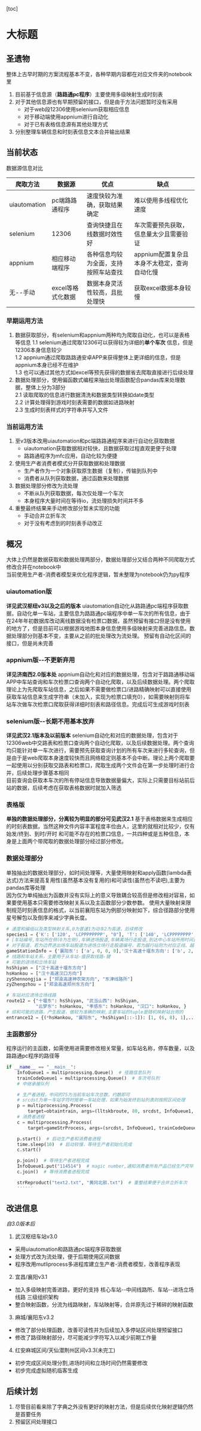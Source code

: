 [toc]
# 大标题
## 圣遗物
整体上古早时期的方案流程基本不变，各种早期内容都在对应文件夹的notebook里  
1. 目前基于信息源（**路路通pc程序**）主要使用多级映射生成时刻表
2. 对于其他信息源也有早期预留的接口，但是由于方法问题暂时没有采用
   - 对于web段12306使用selenium获取相应信息
   - 对于移动端使用appnium进行自动化
   - 对于已有表格信息源有其他处理方式
3. 分别整理车辆信息和时刻表信息文本合并输出结果  

## 当前状态  

数据源信息对比  

| 爬取方法     | 数据源            | 优点                                 | 缺点                                        |
| ------------ | ----------------- | ------------------------------------ | ------------------------------------------- |
| uiautomation | pc端路路通程序    | 速度快较为准确，获取结果确定         | 难以使用多线程优化速度                      |
| selenium     | 12306             | 查询快捷且在线数据时效性好           | 车次需要预先获取，信息量太少且需要验证      |
| appnium      | 相应移动端程序    | 各种信息均较为全面，支持按照车站查找 | appnium配置复杂且本身不太稳定，查询自动化慢 |
| 无--手动     | excel等格式化数据 | 数据本身灵活性较高，且批处理快       | 获取excel数据本身较慢                       |

### 早期运用方法
1. 数据获取部分，有selenium和appnium两种均为爬取自动化，也可以是表格等信息
    1.1 selenium通过爬取12306可以获得较为详细的<b>单个车次</b> 信息，但是12306本身信息较少  
    1.2 appnium通过爬取路路通安卓APP来获得整体上更详细的信息，但是appnium本身已经不在维护  
    1.3 也可以通过其他方式如excel等预先获得的数据省去爬取直接进行后续处理
2. 数据处理部分，使用偏函数式编程来抽出处理函数配合pandas库来处理数据，整体上分为3部分  
    2.1 读取爬取的信息进行数据清洗和数据类型转换如date类型  
    2.2 计算处理得到游戏时刻表需要的数据如进路映射    
    2.3 生成时刻表样式的字符串并写入文件

### 当前运用方法
1. 至v3版本改用uiautomation和pc端路路通程序来进行自动化获取数据
   - uiautomation获取数据相对较快，且数据获取过程直观更便于处理
   - 路路通程序为mfc应用，自动化较为便捷
2. 使用生产者消费者模式分开获取数据和处理数据
   - 生产者作为一个对象获取原生数据（复制），传输到队列中
   - 消费者从队列获取数据，通过函数来处理数据
3. 数据处理部分修改为流处理
   - 不断从队列获取数据，每次仅处理一个车次
   - 本身程序大量时间在等待io，流处理损失时间并不多
4. 重整最终结果来手动修改部分暂未实现的功能
    - 手动合并立折车次
    - 对于没有考虑到的时刻表手动改正


## 概况  
大体上仍然是数据获取和数据处理两部分，数据处理部分又结合两种不同爬取方式修改合并在notebook中  
当前使用生产者-消费者模型来优化程序逻辑，暂未整理为notebook仍为py程序
### uiautomation版
**详见武汉枢纽v3以及之后的版本**
uiautomation自动化从路路通pc端程序获取数据，自动化单一车站，主要信息为路路通pc端程序中单一车次的所有信息，由于在24年年初数据库改动离线数据没有检票口数据，虽然预留有接口但是没有使用的地方了，但是目前可以根据游戏地图本身信息使用多级映射来完善进路信息。数据处理部分则基本不变，主要从之前的批处理改为流处理。
预留有自动化区间的接口，但是尚未完善

### appnium版--不更新弃用  
**详见济南西2.0版本处**
appnium自动化和对应的数据处理，包含对于路路通移动端APP中车站查询和车次检票口查询两个自动化爬取，以及后续数据处理。两个爬取理论上为先爬取车站信息，之后如果不需要做检票口/进路精确映射可以直接使用获取车站信息来生成字符串（未加入，实现为检票口填充0），如需要映射则将车站车次做车次检票口爬取获得详细时刻表和路径信息。完成后可生成游戏时刻表  

### selenium版--长期不用基本放弃  
**详见武汉2.1版本及以前版本**
selenium自动化和对应的数据处理，包含对于12306web中交路表和检票口查询两个自动化爬取，以及后续数据处理。两个查询均只能针对单一车次进行，需要预先获取查询计划的所有车次来进行多轮查询，但是由于是web爬取本身速度较快而且网络稳定则基本不会中断。理论上两个爬取要一起使用以分别获取交路表和检票口，爬取生成两个文件会在第一步处理时进行合并，后续处理步骤基本相同  
目前查询会获取本车次的所有停站信息导致数据量偏大，实际上只需要目标站前后站的数据，后续考虑在获取表格数据时就加入筛选  

### 表格版
**单独的数据处理部分，分离较为明显的部分可见武汉2.1**
基于表格数据来生成相应的时刻表数据，当然这种文件内容丰富程度丰俭由人，这里的就相对比较少，仅有 始发/终到、到时/开时 和可能不存在的检票口信息，一共四种或是五种信息，本身是上面两个带爬取的数据处理部分经过部分修改。


### 数据处理部分   
单独抽出的数据处理部分，如时间处理等，大量使用映射和apply函数(lambda表达式)方法来提高复用性(虽然基本没有复用的)和可读性(虽然也不读吧),主要为pandas库等处理  
因为仅为单纯抽出为函数并没有实际上的意义导致耦合较高但是修改相对容易，如果要使用基本只需要修改映射关系以及主函数部分少数参数。
使用大量映射来限制规范时刻表信息的格式，以当前襄阳东站为例部分映射如下，综合径路部分使用星号解包以及倒序来减少字典长度。  
```python
# 速度和编组以及类型映射关系,0为普速1为动车2为高速，后续修改
species1 = {'K': ['120', 'LCPPPPPPPP', "0"], 'T': ['140', 'LCPPPPPPPP', "0"]...}
# [车站编号,车站所在侧(0为左侧),车辆进场股道,车辆离场行走股道,到达中心车站所用时间]
# 对于股道，若为边界进出场车站股道为进场立场行走股道编号，若为越行站则为对应正线、越行线编号
gameStationInfo = {'襄阳东': ['a', 0, 0, 0],'汉十高速十堰东方向': ['b', 2, 1, 6],}
# 线路和车站关系，主要用于从车站-值获取线路-键
# 可能的进场和立场车站
hsShiyan = ["汉十高速十堰东方向"]
hsHankou = ["汉十高速汉口方向"]
zyShennongjia = ["郑渝高速神农架方向", "东津线路所"]
zyZhengzhou = ["郑渝高速郑州东方向"]

# 车站对应进场立场线路
route12 = {"十堰东": hsShiyan, "武当山西": hsShiyan, 
           "云梦东": hsHankou, "孝感东": hsHankou, "汉口": hsHankou, }
# 综和可能的进路，产生股道，做较为准确的映射,主要车站的tuple是随机映射站台用的
entrance12 = {(*hsHankou, "襄阳东", *hsShiyan[::-1]): [1, (6, 8), 1],......}
```  
  
### 主函数部分
程序运行的主函数，如需使用进需要修改相关常量，如车站名称，停车数量，以及路路通pc程序的路径等
```python
if __name__ == "__main__":
    InfoQueue1 = multiprocessing.Queue()  # 径路信息队列
    trainCodeQueue1 = multiprocessing.Queue()  # 车次号队列
    # 中继承接队列

    # 生产者进程，中间的75为当前车站车次总数，约数即可
    # srcdst为单一车站字符时按单一车站处理，如果为始发终到站列表则按照区间处理 
    p = multiprocessing.Process(
        target=obtaintrain, args=(lltskbroute, 80, srcdst, InfoQueue1, trainCodeQueue1,))
    # 消费者进程
    c = multiprocessing.Process(
        target=gameStrProcess, args=(srcdst, InfoQueue1, trainCodeQueue1, "text2.txt"))

    p.start()  # 启动生产者和消费者进程
    time.sleep(10)  # 启动较慢，等待生产者初始化完成
    c.start()

    p.join()  # 等待生产者进程完成
    InfoQueue1.put("114514")  # magic number,通知消费者所有产品已经生产完毕
    c.join()  # 等待消费者进程完成

    strReproduct("text2.txt", "黄冈北部.txt")  # 重整结果便于合并立折车次
    ''''''

```

## 改进信息
*自3.0版本后*
1. 武汉枢纽车站v3.0
- 采用uiautomation和路路通pc端程序获取数据
- 处理方式改为流处理，便于后期使用区间数据
- 程序改用mutliprocess多进程库建立生产者-消费者模型，改善程序表现
2. 宜昌/襄阳v3.1
- 加入多级映射完善进路，更好的支持 核心车站--中间线路所、车站--进场立场线路 三级组织架构
- 整合映射函数，分流为线路映射，车站映射等，合并原先过于稀碎的映射函数
3. 麻城/襄阳东v3.2
- 修改了部分处理函数，改善可读性并为后续加入多停站区间处理预留接口
- 修改了路径映射部分，尽可能减少字符写入以减少前期工作量
4. 红安麻城区间/天仙潜荆州区间v3.3(未完工)
- 初步完成区间处理分割,进场时间和立场时间仍然需要修改
- 初步完成虚拟随机临客生成
## 后续计划
1. 尽管目前看来除了字典之外没有更好的映射方法，但是后续优化映射逻辑仍然是首要任务  
2. 预留区间处理接口  